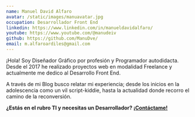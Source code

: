 ```yaml
---
name: Manuel David Alfaro
avatar: /static/images/manuavatar.jpg
occupation: Desarrollador Front End
linkedin: https://www.linkedin.com/in/manueldavidalfaro/
youtube: https://www.youtube.com/@manudeiv
github: https://github.com/ManuDve/
email: m.alfaroardiles@gmail.com
---
```


¡Hola! Soy Diseñador Gráfico por profesión y Programador autodidacta. Desde el 2017 he realizado proyectos web en modalidad Freelance y actualmente me dedico al Desarrollo Front End.

A través de mi Blog busco relatar mi experiencia; desde los inicios en la adolescencia como un vil script-kiddie, hasta la actualidad donde recorro el camino de la reconversión.

<strong>¿Estás en el rubro TI y necesitas un Desarrollador? <a href="mailto:m.alfaroardiles@gmail.com">¡Contáctame!</a> </strong>
